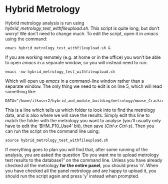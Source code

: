# Hybrid Metrology
Hybrid metrology analysis is run using *hybrid_metrology_test_withfileupload.sh*. This script is quite long, but don’t worry! We don’t need to change much.
To edit the script, open it in *emacs* using the command:
```
emacs hybrid_metrology_test_withfileupload.sh &
```
If you are working remotely (e.g. at home or in the office) you won’t be able to open *emacs* in a separate window, so you will instead need to run:
```
emacs -nw hybrid_metrology_test_withfileupload.sh
```
Which will open up *emacs* in a command-line window rather than a separate window.
The only thing we need to edit is on line 5, which will read something like:
```
DATA="/home/itkuser2/hybrid_and_module_building/metrology/moose_CrackingStudies_Hybrids/BHM_P10_Use4/"
```
This is a line which tells us which folder to look into to find the metrology data, and is also where we will save the results. Simply edit this line to match the folder with the metrology you want to analyse (you’ll usually only have to edit the ‘BHM_P10_Use4’ bit), then save (*Ctrl-x Ctrl-s*). Then you can run the script on the command line using:
```
source hybrid_metrology_test_withfileupload.sh
```
If everything goes to plan you will find that, after some running of the analysis, you are asked the question ‘Do you want me to upload metrology test results to the database?’ on the command line. Unless you have already checked all the metrology **for the entire panel**, you should press ‘n’. When you have checked all the panel metrology and are happy to upload it, you should run the script again and press ‘y’ instead when prompted.